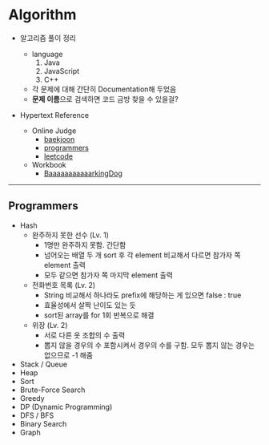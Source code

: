 # Algorithm

- 알고리즘 풀이 정리
  - language
     1. Java
     2. JavaScript
     3. C++
  - 각 문제에 대해 간단히 Documentation해 두었음
  - **문제 이름**으로 검색하면 코드 금방 찾을 수 있을걸?

- Hypertext Reference
  - Online Judge
    - [baekjoon](https://www.acmicpc.net)
    - [programmers](https://programmers.co.kr)
    - [leetcode](https://leetcode.com/)
  - Workbook
    - [BaaaaaaaaaaarkingDog](https://github.com/encrypted-def/basic-algo-lecture/blob/master/workbook.md)

---

## Programmers
- Hash
  - 완주하지 못한 선수 (Lv. 1)
    - 1명만 완주하지 못함. 간단함
    - 넘어오는 배열 두 개 sort 후 각 element 비교해서 다르면 참가자 쪽 element 출력
    - 모두 같으면 참가자 쪽 마지막 element 출력
  - 전화번호 목록 (Lv. 2)
    - String 비교해서 하나라도 prefix에 해당하는 게 있으면 false : true
    - 효율성에서 살짝 난이도 있는 듯
    - sort된 array를 for 1회 반복으로 해결
  - 위장 (Lv. 2)
    - 서로 다른 옷 조합의 수 출력
    - 뽑지 않을 경우의 수 포함시켜서 경우의 수를 구함. 모두 뽑지 않는 경우는 없으므로 -1 해줌
- Stack / Queue
- Heap
- Sort
- Brute-Force Search
- Greedy
- DP (Dynamic Programming)
- DFS / BFS
- Binary Search
- Graph